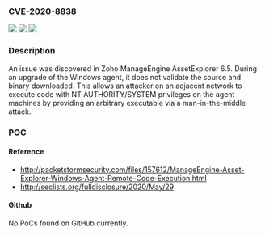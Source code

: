 ### [CVE-2020-8838](https://cve.mitre.org/cgi-bin/cvename.cgi?name=CVE-2020-8838)
![](https://img.shields.io/static/v1?label=Product&message=n%2Fa&color=blue)
![](https://img.shields.io/static/v1?label=Version&message=n%2Fa&color=blue)
![](https://img.shields.io/static/v1?label=Vulnerability&message=n%2Fa&color=brighgreen)

### Description

An issue was discovered in Zoho ManageEngine AssetExplorer 6.5. During an upgrade of the Windows agent, it does not validate the source and binary downloaded. This allows an attacker on an adjacent network to execute code with NT AUTHORITY/SYSTEM privileges on the agent machines by providing an arbitrary executable via a man-in-the-middle attack.

### POC

#### Reference
- http://packetstormsecurity.com/files/157612/ManageEngine-Asset-Explorer-Windows-Agent-Remote-Code-Execution.html
- http://seclists.org/fulldisclosure/2020/May/29

#### Github
No PoCs found on GitHub currently.

